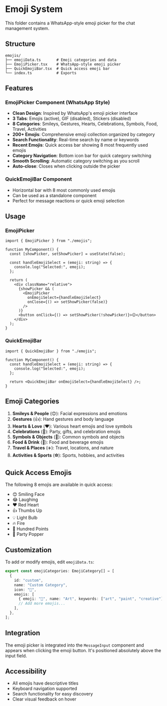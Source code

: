 # Emoji System

This folder contains a WhatsApp-style emoji picker for the chat management system.

## Structure

```
emojis/
├── emojiData.ts       # Emoji categories and data
├── EmojiPicker.tsx    # WhatsApp-style emoji picker
├── QuickEmojiBar.tsx  # Quick access emoji bar
└── index.ts           # Exports
```

## Features

### EmojiPicker Component (WhatsApp Style)

- **Clean Design**: Inspired by WhatsApp's emoji picker interface
- **3 Tabs**: Emojis (active), GIF (disabled), Stickers (disabled)
- **8 Categories**: Smileys, Gestures, Hearts, Celebrations, Symbols, Food, Travel, Activities
- **200+ Emojis**: Comprehensive emoji collection organized by category
- **Search Functionality**: Real-time search by name or keywords
- **Recent Emojis**: Quick access bar showing 8 most frequently used emojis
- **Category Navigation**: Bottom icon bar for quick category switching
- **Smooth Scrolling**: Automatic category switching as you scroll
- **Auto-close**: Closes when clicking outside the picker

### QuickEmojiBar Component

- Horizontal bar with 8 most commonly used emojis
- Can be used as a standalone component
- Perfect for message reactions or quick emoji selection

## Usage

### EmojiPicker

```tsx
import { EmojiPicker } from "./emojis";

function MyComponent() {
  const [showPicker, setShowPicker] = useState(false);

  const handleEmojiSelect = (emoji: string) => {
    console.log("Selected:", emoji);
  };

  return (
    <div className="relative">
      {showPicker && (
        <EmojiPicker
          onEmojiSelect={handleEmojiSelect}
          onClose={() => setShowPicker(false)}
        />
      )}
      <button onClick={() => setShowPicker(!showPicker)}>😊</button>
    </div>
  );
}
```

### QuickEmojiBar

```tsx
import { QuickEmojiBar } from "./emojis";

function MyComponent() {
  const handleEmojiSelect = (emoji: string) => {
    console.log("Selected:", emoji);
  };

  return <QuickEmojiBar onEmojiSelect={handleEmojiSelect} />;
}
```

## Emoji Categories

1. **Smileys & People** (😊): Facial expressions and emotions
2. **Gestures** (👍): Hand gestures and body language
3. **Hearts & Love** (❤️): Various heart emojis and love symbols
4. **Celebrations** (🎉): Party, gifts, and celebration emojis
5. **Symbols & Objects** (💯): Common symbols and objects
6. **Food & Drink** (🍕): Food and beverage emojis
7. **Travel & Places** (✈️): Travel, locations, and nature
8. **Activities & Sports** (⚽): Sports, hobbies, and activities

## Quick Access Emojis

The following 8 emojis are available in quick access:

- 😊 Smiling Face
- 😂 Laughing
- ❤️ Red Heart
- 👍 Thumbs Up
- 💡 Light Bulb
- 🔥 Fire
- 💯 Hundred Points
- 🎉 Party Popper

## Customization

To add or modify emojis, edit `emojiData.ts`:

```typescript
export const emojiCategories: EmojiCategory[] = [
  {
    id: "custom",
    name: "Custom Category",
    icon: "🎨",
    emojis: [
      { emoji: "🎨", name: "Art", keywords: ["art", "paint", "creative"] },
      // Add more emojis...
    ],
  },
];
```

## Integration

The emoji picker is integrated into the `MessageInput` component and appears when clicking the emoji button. It's positioned absolutely above the input field.

## Accessibility

- All emojis have descriptive titles
- Keyboard navigation supported
- Search functionality for easy discovery
- Clear visual feedback on hover
